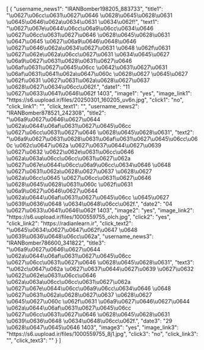 [
    {
        "username_news1": "IRANBomber198205_883733",
        "title1": "\u0627\u06cc\u0631\u0627\u0646 \u0628\u0645\u0628\u0631 \u0645\u0646\u062a\u0634\u0631 \u0634\u062f!",
        "text1": "\u0627\u067e\u0644\u06cc\u06a9\u06cc\u0634\u0646 \u0627\u06cc\u0631\u0627\u0646 \u0628\u0645\u0628\u0631 \u0647\u0645 \u0627\u06a9\u0646\u0648\u0646 \u0627\u0646\u062a\u0634\u0627\u0631 \u0648 \u062f\u0631 \u0627\u062e\u062a\u06cc\u0627\u0631 \u0634\u0645\u0627 \u06a9\u0627\u0631\u0628\u0631\u0627\u0646 \u06af\u0631\u0627\u0645\u06cc \u0642\u0631\u0627\u0631 \u06af\u0631\u0641\u062a\u0647\u060c \u0628\u0627 \u0645\u0627 \u062f\u0631 \u0627\u0631\u062a\u0628\u0627\u0637 \u0628\u0627\u0634\u06cc\u062f.",
        "date1": "11 \u0627\u0633\u0641\u0646\u062f 1403",
        "image1": "yes",
        "image_link1": "https:\/\/s6.uupload.ir\/files\/20250301_160205_uv6n.jpg",
        "click1": "no",
        "click_link1": "",
        "click_text1": "",
        "username_news2": "IRANBomber878521_242308",
        "title2": "\u06a9\u0627\u0646\u0627\u0644 \u062a\u0644\u06af\u0631\u0627\u0645\u06cc \u0627\u06cc\u0631\u0627\u0646 \u0628\u0645\u0628\u0631",
        "text2": "\u06a9\u0627\u0631\u0628\u0631\u06af\u0631\u0627\u0645\u06cc\u060c \u062c\u0647\u062a \u0627\u0637\u0644\u0627\u0639 \u0627\u0632 \u0622\u062e\u0631\u06cc\u0646 \u062a\u063a\u06cc\u06cc\u0631\u0627\u062a \u0627\u067e\u0644\u06cc\u06a9\u06cc\u0634\u0646 \u0648 \u0627\u0631\u062a\u0628\u0627\u0637 \u0628\u0627 \u062a\u06cc\u0645 \u0627\u06cc\u0631\u0627\u0646 \u0628\u0645\u0628\u0631\u060c \u062f\u0631 \u06a9\u0627\u0646\u0627\u0644 \u062a\u0644\u06af\u0631\u0627\u0645\u06cc \u0645\u0627 \u0639\u0636\u0648 \u0634\u0648\u06cc\u062f.",
        "date2": "04 \u0627\u0633\u0641\u0646\u062f 1403",
        "image2": "yes",
        "image_link2": "https:\/\/s6.uupload.ir\/files\/1000559755_olch.jpg",
        "click2": "yes",
        "click_link2": "https:\/\/radianlearn.ir",
        "click_text2": "\u0645\u0634\u0627\u0647\u062f\u0647 \u0648 \u0639\u0636\u0648\u06cc\u062a",
        "username_news3": "IRANBomber786600_341822",
        "title3": "\u06a9\u0627\u0646\u0627\u0644 \u062a\u0644\u06af\u0631\u0627\u0645\u06cc \u0627\u06cc\u0631\u0627\u0646 \u0628\u0645\u0628\u0631",
        "text3": "\u062c\u0647\u062a \u0627\u0637\u0644\u0627\u0639 \u0627\u0632 \u0622\u062e\u0631\u06cc\u0646 \u062a\u063a\u06cc\u06cc\u0631\u0627\u062a \u0627\u067e\u0644\u06cc\u06a9\u06cc\u0634\u0646 \u0648 \u0627\u0631\u062a\u0628\u0627\u0637 \u0628\u0627 \u0645\u0627\u060c \u062f\u0631 \u06a9\u0627\u0646\u0627\u0644 \u062a\u0644\u06af\u0631\u0627\u0645\u06cc \u0627\u06cc\u0631\u0627\u0646 \u0628\u0645\u0628\u0631 \u0639\u0636\u0648 \u0634\u0648\u06cc\u062f.",
        "date3": "29 \u0628\u0647\u0645\u0646 1403",
        "image3": "yes",
        "image_link3": "https:\/\/s6.uupload.ir\/files\/1000559755_8j1.jpg",
        "click3": "no",
        "click_link3": "",
        "click_text3": ""
    }
]